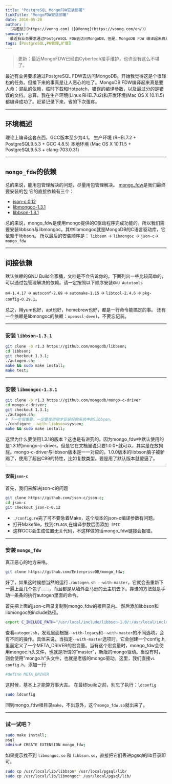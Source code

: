 ```yaml
---
title: "PostgreSQL MongoFDW安装部署"
linkTitle: "MongoFDW安装部署"
date: 2016-05-28
author: |
  [冯若航](https://vonng.com)（[@Vonng](https://vonng.com/en/)）
summary: >
  最近有业务要求通过PostgreSQL FDW去访问MongoDB，但是，MongoDB FDW 编译起来真是要人命啊。
tags: [PostgreSQL,PG管理,扩展]
---
```


> 更新：最近MongoFDW已经由Cybertech接手维护，也许没有这么不堪了。

最近有业务要求通过PostgreSQL FDW去访问MongoDB。开始我觉得这是个很轻松的任务。但接下来的事真是让人恶心的吐了。MongoDB FDW编译起来真是要人命：混乱的依赖，临时下载和Hotpatch，错误的编译参数，以及最过分的是错误的文档。总算，我在生产环境(Linux RHEL7u2)和开发环境(Mac OS X 10.11.5)都编译成功了。赶紧记录下来，省的下次蛋疼。


----------

## 环境概述

理论上编译这套东西，GCC版本至少为4.1。
生产环境 (RHEL7.2 + PostgreSQL9.5.3 + GCC 4.8.5)
本地环境 (Mac OS X 10.11.5 + PostgreSQL9.5.3 + clang-703.0.31)


----------

## `mongo_fdw`的依赖

总的来说，能用包管理解决的问题，尽量用包管理解决。
[mongo_fdw](https://github.com/EnterpriseDB/mongo_fdw "mongo_fdw")是我们最终要安装的包
它的直接依赖有三个：
* [json-c 0.12](https://github.com/json-c/json-c/tree/json-c-0.12 "json-c 0.12")
* [libmongoc-1.3.1](https://github.com/mongodb/mongo-c-driver/tree/r1.3 "libmongoc-1.3.1")
* [libbson-1.3.1](https://github.com/mongodb/libbson/tree/r1.3 "libbson-1.3.1")

总的来说，mongo_fdw是使用mongo提供的C驱动程序完成功能的。所以我们需要安装libbson与libmongoc。其中libmongoc就是MongoDB的C语言驱动库，它依赖于libbson。
所以最后的安装顺序是：
`libbson` &rarr; `libmongoc` &rarr; `json-c`&rarr; `mongo_fdw`


----------

## 间接依赖

默认依赖的GNU Build全家桶，文档是不会告诉你的。下面列出一些比较简单的，可以通过包管理解决的依赖。请一定按照以下顺序安装`GNU Autotools`

`m4-1.4.17` &rarr; `autoconf-2.69` &rarr; `automake-1.15` &rarr; `libtool-2.4.6` &rarr; `pkg-config-0.29.1`。

总之，用yum也好，apt也好，homebrew也好，都是一行命令能搞定的事。 还有一个依赖是libmongoc的依赖：`openssl-devel`，不要忘记装。


----------

### 安装 `libbson-1.3.1`

```bash
git clone -b r1.3 https://github.com/mongodb/libbson;
cd libbson;
git checkout 1.3.1;
./autogen.sh;
make && sudo make install;
make test;
```


----------

### 安装 `libmongoc-1.3.1`

```bash
git clone -b r1.3 https://github.com/mongodb/mongo-c-driver
cd mongo-c-driver;
git checkout 1.3.1;
./autogen.sh;
# 下一步很重要，一定要使用刚才安装好的系统中的libbson。
./configure --with-libbson=system;
make && sudo make install;
```

这里为什么要使用1.3.1的版本？这也是有讲究的。因为mongo_fdw中默认使用的是1.3.1的mongo-c-driver。但是它在文档里说只要1.0.0+就可以，其实是在放狗屁。mongo-c-driver与libbson版本是一一对应的。1.0.0版本的libbson脑子被驴踢了，使用了超出C99的特性，比如复数类型。要是用了默认版本就傻逼了。


----------

#### 安装`json-c`

首先，我们来解决json-c的问题

```bash
git clone https://github.com/json-c/json-c;
cd json-c
git checkout json-c-0.12
```

- `./configure`完了可不要急着Make，这个版本的json-c编译参数有问题。
- 打开Makefile，找到`CFLAGS`,在编译参数后面添加`-fPIC`
- 这样GCC会生成位置无关代码，不这样做的话mongo_fdw链接会报错。



----------

### 安装 `mongo_fdw`

真正恶心的地方来咯。

```bash
git clone https://github.com/EnterpriseDB/mongo_fdw;
```

好了，如果这时候想当然的运行`./autogen.sh --with-master`，它就会去重新下一遍上面几个包了……，而且都是从墙外亚马逊的云主机去下。靠谱的方法就是手动一条条的执行autogen里面的命令。

首先把上面的json-c目录复制到mongo_fdw的根目录内。 然后添加libbson和libmongoc的include路径。

```bash
export C_INCLUDE_PATH="/usr/local/include/libbson-1.0/:/usr/local/include/libmongoc-1.0:$C_INCLUDE_PATH"
```

查看`autogen.sh`，发现里面根据`--with-legacy`和`--with-master`的不同选项，会有不同的操作。具体来说，当指定`--with-master`选项时，它会创建一个config.h,里面定义了一个META_DRIVER的宏变量。当有这个宏变量时，mongo_fdw会使用mongoc.h头文件，也就是所谓的“master”，新版的mongo驱动。当没有时，则会使用"mongo.h"头文件，也就是老版的mongo驱动。这里，我们直接`vi config.h`，添加一行

```bash
#define META_DRIVER
```

这时候，基本上才能算万事大吉。 在最终build之前，别忘了执行：`ldconfig`

```bash
sudo ldconfig
```

回到mongo_fdw根目录`make`，不出意外，这个`mongo_fdw.so`就出来了。


----------

### 试一试吧？

```bash
sudo make install;
psql
admin=# CREATE EXTENSION mongo_fdw;
```

如果提示找不到 `libmongoc.so` 和 `libbson.so`，直接把它们丢进pgsql的lib目录即可。

```bash
sudo cp /usr/local/lib/libbson* /usr/local/pgsql/lib/
sudo cp /usr/local/lib/libmongoc* /usr/local/pgsql/lib/
```
